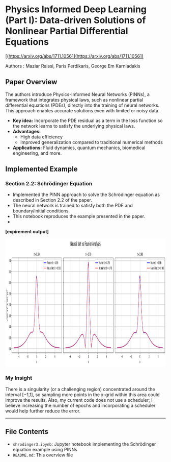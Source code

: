 # Physics Informed Deep Learning (Part I): Data-driven Solutions of Nonlinear Partial Differential Equations
[(https://arxiv.org/abs/1711.10561](https://arxiv.org/abs/1711.10561)

Authors : Maziar Raissi, Paris Perdikaris, George Em Karniadakis

## Paper Overview
The authors introduce Physics-Informed Neural Networks (PINNs), a framework that integrates physical laws, such as nonlinear partial differential equations (PDEs), directly into the training of neural networks. This approach enables accurate solutions even with limited or noisy data.

- **Key idea:** Incorporate the PDE residual as a term in the loss function so the network learns to satisfy the underlying physical laws.  
- **Advantages:**  
  - High data efficiency  
  - Improved generalization compared to traditional numerical methods  
- **Applications:** Fluid dynamics, quantum mechanics, biomedical engineering, and more.


## Implemented Example

### Section 2.2: Schrödinger Equation
- Implemented the PINN approach to solve the Schrödinger equation as described in Section 2.2 of the paper.  
- The neural network is trained to satisfy both the PDE and boundary/initial conditions.  
- This notebook reproduces the example presented in the paper.
- 
**[expirement output]**
<p align="center">
  <img src="output.png" height="400"/>
</p>

### My Insight

There is a singularity (or a challenging region) concentrated around the interval  [−1,1], so sampling more points in the x-grid within this area could improve the results. Also, my current code does not use a scheduler; I believe increasing the number of epochs and incorporating a scheduler would help further reduce the error.

---

## File Contents

- `shrodinger3.ipynb`: Jupyter notebook implementing the Schrödinger equation example using PINNs  
- `README.md`: This overview file
